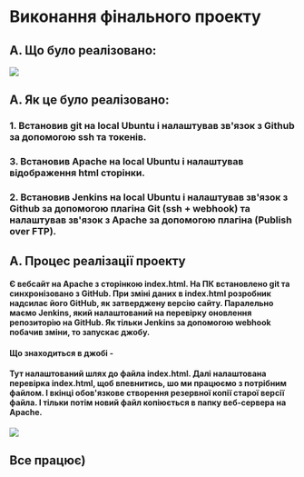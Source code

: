 # Виконання фінального проекту
## A. Що було реалізовано:
![](https://drive.google.com/uc?export=view&id=1XIeoX2hVJWq7vt66nVGJQNFbmk7wLL-i)

## A. Як це було реалізовано:

### 1. Встановив git на local Ubuntu і налаштував зв'язок з Github за допомогою ssh та токенів.
### 3. Встановив Apache на local Ubuntu і налаштував відображення html сторінки.
### 2. Встановив Jenkins на local Ubuntu і налаштував зв'язок з Github за допомогою плагіна Git (ssh + webhook) та налаштував зв'язок з Apache за допомогою плагіна (Publish over FTP).


## A. Процес реалізації проекту
#### Є вебсайт на Apache з сторінкою index.html. На ПК встановлено git та синхронізовано з GitHub. При зміні даних в index.html розробник надсилає його GitHub, як затверджену версію сайту. Паралельно маємо Jenkins, який налаштований на перевірку оновлення репозиторію на GitHub. Як тільки Jenkins за допомогою webhook побачив зміни, то запускає джобу. 
#### Що знаходиться в джобі - 
#### Тут налаштований шлях до файла index.html. Далі налаштована перевірка index.html, щоб впевнитись, шо ми працюємо з потрібним файлом. І вкінці обов'язкове створення резервної копії старої версії файла. І тільки потім новий файл копіюється в папку веб-сервера на Apache.
![](https://drive.google.com/uc?export=view&id=1DkAoolI3MuZ8tRFMrg7VU_noau_2FG9q)


## Все працює)


